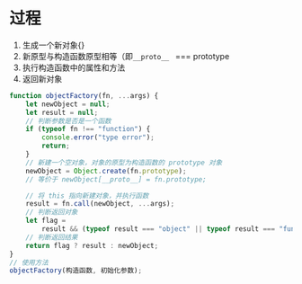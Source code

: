 # 过程

1. 生成一个新对象{}
2. 新原型与构造函数原型相等（即`__proto__ ` === prototype
3. 执行构造函数中的属性和方法
4. 返回新对象

```js
function objectFactory(fn, ...args) {
	let newObject = null;
	let result = null;
	// 判断参数是否是一个函数
	if (typeof fn !== "function") {
		console.error("type error");
		return;
	}
	// 新建一个空对象，对象的原型为构造函数的 prototype 对象
	newObject = Object.create(fn.prototype);
	// 等价于 newObject[__proto__] = fn.prototype;

	// 将 this 指向新建对象，并执行函数
	result = fn.call(newObject, ...args);
	// 判断返回对象
	let flag =
		result && (typeof result === "object" || typeof result === "function");
	// 判断返回结果
	return flag ? result : newObject;
}
// 使用方法
objectFactory(构造函数, 初始化参数);
```
